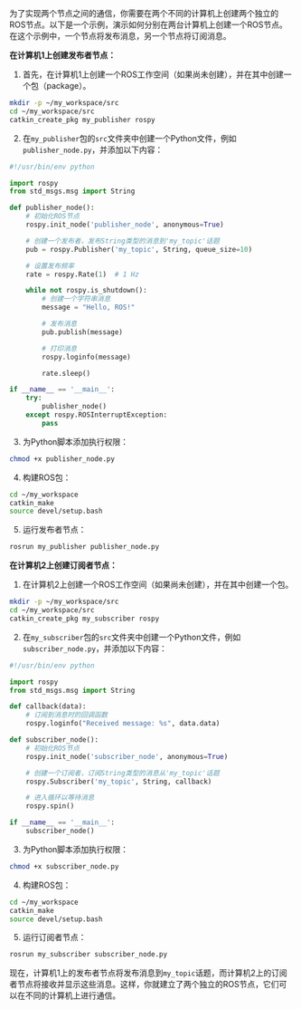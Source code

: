 为了实现两个节点之间的通信，你需要在两个不同的计算机上创建两个独立的ROS节点。以下是一个示例，演示如何分别在两台计算机上创建一个ROS节点。在这个示例中，一个节点将发布消息，另一个节点将订阅消息。

**在计算机1上创建发布者节点：**

1. 首先，在计算机1上创建一个ROS工作空间（如果尚未创建），并在其中创建一个包（package）。

```bash
mkdir -p ~/my_workspace/src
cd ~/my_workspace/src
catkin_create_pkg my_publisher rospy
```

2. 在`my_publisher`包的`src`文件夹中创建一个Python文件，例如`publisher_node.py`，并添加以下内容：

```python
#!/usr/bin/env python

import rospy
from std_msgs.msg import String

def publisher_node():
    # 初始化ROS节点
    rospy.init_node('publisher_node', anonymous=True)

    # 创建一个发布者，发布String类型的消息到'my_topic'话题
    pub = rospy.Publisher('my_topic', String, queue_size=10)

    # 设置发布频率
    rate = rospy.Rate(1)  # 1 Hz

    while not rospy.is_shutdown():
        # 创建一个字符串消息
        message = "Hello, ROS!"

        # 发布消息
        pub.publish(message)

        # 打印消息
        rospy.loginfo(message)

        rate.sleep()

if __name__ == '__main__':
    try:
        publisher_node()
    except rospy.ROSInterruptException:
        pass
```

3. 为Python脚本添加执行权限：

```bash
chmod +x publisher_node.py
```

4. 构建ROS包：

```bash
cd ~/my_workspace
catkin_make
source devel/setup.bash
```

5. 运行发布者节点：

```bash
rosrun my_publisher publisher_node.py
```

**在计算机2上创建订阅者节点：**

1. 在计算机2上创建一个ROS工作空间（如果尚未创建），并在其中创建一个包。

```bash
mkdir -p ~/my_workspace/src
cd ~/my_workspace/src
catkin_create_pkg my_subscriber rospy
```

2. 在`my_subscriber`包的`src`文件夹中创建一个Python文件，例如`subscriber_node.py`，并添加以下内容：

```python
#!/usr/bin/env python

import rospy
from std_msgs.msg import String

def callback(data):
    # 订阅到消息时的回调函数
    rospy.loginfo("Received message: %s", data.data)

def subscriber_node():
    # 初始化ROS节点
    rospy.init_node('subscriber_node', anonymous=True)

    # 创建一个订阅者，订阅String类型的消息从'my_topic'话题
    rospy.Subscriber('my_topic', String, callback)

    # 进入循环以等待消息
    rospy.spin()

if __name__ == '__main__':
    subscriber_node()
```

3. 为Python脚本添加执行权限：

```bash
chmod +x subscriber_node.py
```

4. 构建ROS包：

```bash
cd ~/my_workspace
catkin_make
source devel/setup.bash
```

5. 运行订阅者节点：

```bash
rosrun my_subscriber subscriber_node.py
```

现在，计算机1上的发布者节点将发布消息到`my_topic`话题，而计算机2上的订阅者节点将接收并显示这些消息。这样，你就建立了两个独立的ROS节点，它们可以在不同的计算机上进行通信。